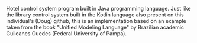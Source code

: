 Hotel control system program built in Java programming language. Just like the library control system built in the Kotlin
language also present on this individual's (Doug) github, this is an implementation based on an example taken from the book
"Unified Modeling Language" by Brazilian academic Guileanes Guedes (Federal University of Pampa).
